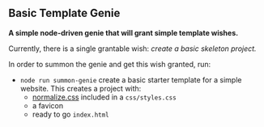 ## Basic Template Genie ##

**A simple node-driven genie that will grant simple template wishes.**

Currently, there is a single grantable wish: _create a basic skeleton project._

In order to summon the genie and get this wish granted, run:
* `node run summon-genie` create a basic starter template for a simple website. This creates a project with:
  * [normalize.css](https://necolas.github.io/normalize.css/) included in a `css/styles.css`
  * a favicon
  * ready to go `index.html`
